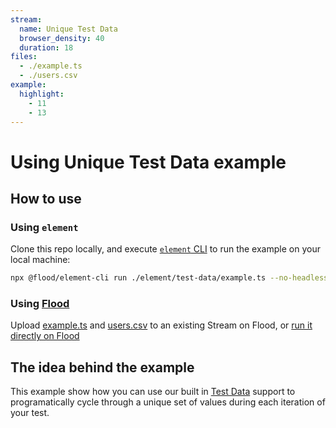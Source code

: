 ```yaml
---
stream:
  name: Unique Test Data
  browser_density: 40
  duration: 18
files:
  - ./example.ts
  - ./users.csv
example:
  highlight:
    - 11
    - 13
---
```


# Using Unique Test Data example

## How to use

### Using `element`

Clone this repo locally, and execute [`element` CLI][Element] to run the example on your local machine:

```bash
npx @flood/element-cli run ./element/test-data/example.ts --no-headless
```

### Using [Flood](https://flood.io)

Upload [example.ts](./example.ts) and [users.csv](./users.csv) to an existing Stream on Flood, or [run it directly on Flood](https://app.flood.io/launch/github/flood-io/load-testing-playground/element/test-data)

## The idea behind the example

This example show how you can use our built in [Test Data][] support to programatically cycle through a unique set of values during each iteration of your test.

[Test Data]: (https://element.flood.io/docs/1.0/api/TestData)
[Element]: (https://github.com/flood-io/element)
